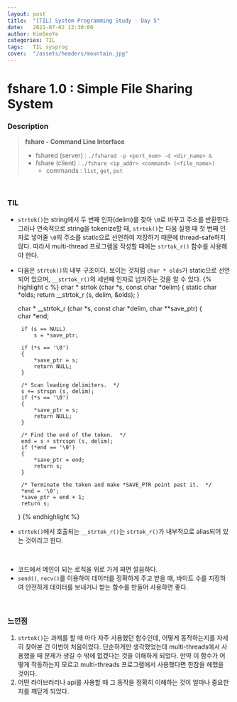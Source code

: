 ```yaml
---
layout: post
title:  "[TIL] System Programming Study - Day 5"
date:   2021-07-02 12:30:00
author: KimSeoYe
categories: TIL
tags:   TIL sysprog
cover:  "/assets/headers/mountain.jpg"
---
```

# fshare 1.0 : Simple File Sharing System

### Description
> **fshare - Command Line Interface**<br>
> - fshared (server) : `./fshared -p <port_num> -d <dir_name> &`
> - fshare (client) : `./fshare <ip_addr> <command> (<file_name>)`<br>
>     - commands : `list`, `get`, `put` <br>

<br>

### TIL

-  `strtok()`는 string에서 두 번째 인자(delim)를 찾아 `\0`로 바꾸고 주소를 반환한다. 그러나 연속적으로 string을 tokenize할 때, `strtok()`는 다음 실행 때 첫 번째 인자로 넣어줄 `\0`의 주소를 static으로 선언하여 저장하기 때문에 thread-safe하지 않다. 따라서 multi-thread 프로그램을 작성할 때에는 `strtok_r()` 함수를 사용해야 한다.
-  다음은 `strtok()`의 내부 구조이다. 보이는 것처럼 `char * olds`가 static으로 선언되어 있으며, `__strtok_r()`의 세번째 인자로 넘겨주는 것을 알 수 있다.
    {% highlight c %}
    char *
    strtok (char *s, const char *delim)
    {
        static char *olds;
        return __strtok_r (s, delim, &olds);
    }

    char *
    __strtok_r (char *s, const char *delim, char **save_ptr)
    {   
        char *end;
        
        if (s == NULL)
            s = *save_ptr;

        if (*s == '\0')
        {
            *save_ptr = s;
            return NULL;
        }
            
        /* Scan leading delimiters.  */
        s += strspn (s, delim);
        if (*s == '\0')
        {
            *save_ptr = s;
            return NULL;
        }

        /* Find the end of the token.  */
        end = s + strcspn (s, delim);
        if (*end == '\0')
        {
            *save_ptr = end;
            return s;
        }

        /* Terminate the token and make *SAVE_PTR point past it.  */
        *end = '\0';
        *save_ptr = end + 1;
        return s;
    }
    {% endhighlight %}
-  `strtok()`에서 호출되는 `__strtok_r()`는 `strtok_r()`가 내부적으로 alias되어 있는 것이라고 한다.

<br>

-  코드에서 메인이 되는 로직을 위로 가게 짜면 깔끔하다.
-  `send()`, `recv()`를 이용하여 데이터를 정확하게 주고 받을 때, 바이트 수를 지정하여 안전하게 데이터를 보내거나 받는 함수를 만들어 사용하면 좋다.

<br>

### 느낀점
1. `strtok()`는 과제를 할 때 마다 자주 사용했던 함수인데, 어떻게 동작하는지를 자세히 찾아본 건 이번이 처음이었다. 단순하게만 생각했었는데 multi-threads에서 사용했을 때 문제가 생길 수 밖에 없겠다는 것을 이해하게 되었다. 만약 이 함수가 어떻게 작동하는지 모르고 multi-threads 프로그램에서 사용했다면 한참을 헤맸을 것이다.
2. 어떤 라이브러리나 api를 사용할 때 그 동작을 정확히 이해하는 것이 얼마나 중요한지를 깨닫게 되었다.